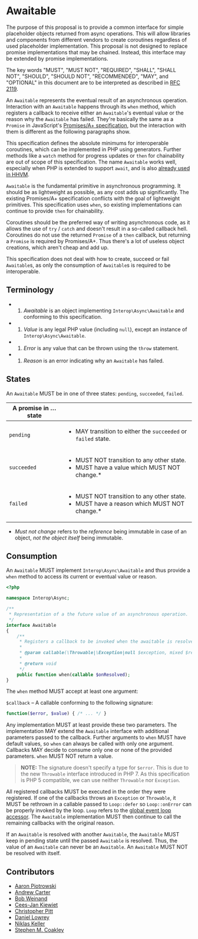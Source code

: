 # Awaitable

The purpose of this proposal is to provide a common interface for simple placeholder objects returned from async operations. This will allow libraries and components from different vendors to create coroutines regardless of used placeholder implementation. This proposal is not designed to replace promise implementations that may be chained. Instead, this interface may be extended by promise implementations.

The key words "MUST", "MUST NOT", "REQUIRED", "SHALL", "SHALL NOT", "SHOULD",
"SHOULD NOT", "RECOMMENDED", "MAY", and "OPTIONAL" in this document are to be
interpreted as described in [RFC 2119][].

An `Awaitable` represents the eventual result of an asynchronous operation. Interaction with an `Awaitable` happens through its `when` method, which registers a callback to receive either an `Awaitable`'s eventual value or the reason why the `Awaitable` has failed. They're basically the same as a `Promise` in JavaScript's [Promises/A+ specification]([Promises/A+](https://promisesaplus.com/)), but the interaction with them is different as the following paragraphs show.

This specification defines the absolute minimums for interoperable coroutines, which can be implemented in PHP using generators. Further methods like a `watch` method for progress updates or `then` for chainability are out of scope of this specification. The name `Awaitable` works well, especially when PHP is extended to support `await`, and is also [already used in HHVM](https://docs.hhvm.com/hack/reference/interface/HH.Awaitable/).

`Awaitable` is the fundamental primitive in asynchronous programming. It should be as lightweight as possible, as any cost adds up significantly. The existing Promises/A+ specification conflicts with the goal of lightweight primitives. This specification uses `when`, so existing implementations can continue to provide `then` for chainability.

Coroutines should be the preferred way of writing asynchronous code, as it allows the use of `try` / `catch` and doesn't result in a so-called callback hell. Coroutines do not use the returned `Promise` of a `then` callback, but returning a `Promise` is required by Promises/A+. Thus there's a lot of useless object creations, which aren't cheap and add up.

This specification does not deal with how to create, succeed or fail `Awaitable`s, as only the consumption of `Awaitable`s is required to be interoperable.

## Terminology

- 1. _Awaitable_ is an object implementing `Interop\Async\Awaitable` and conforming to this specification.
- 1. _Value_ is any legal PHP value (including `null`), except an instance of `Interop\Async\Awaitable`.
- 1. _Error_ is any value that can be thrown using the `throw` statement.
- 1. _Reason_ is an error indicating why an `Awaitable` has failed.

## States

An `Awaitable` MUST be in one of three states: `pending`, `succeeded`, `failed`.

| A promise in … state | &nbsp; |
|----------------------|--------|
|`pending`  | <ul><li>MAY transition to either the `succeeded` or `failed` state.</li></ul>                                |
|`succeeded`| <ul><li>MUST NOT transition to any other state.</li><li>MUST have a value which MUST NOT change.*</li></ul>  |
|`failed`   | <ul><li>MUST NOT transition to any other state.</li><li>MUST have a reason which MUST NOT change.*</li></ul> |

* _Must not change_ refers to the _reference_ being immutable in case of an object, _not the object itself_ being immutable.

## Consumption

An `Awaitable` MUST implement `Interop\Async\Awaitable` and thus provide a `when` method to access its current or eventual value or reason.

```php
<?php

namespace Interop\Async;

/**
 * Representation of a the future value of an asynchronous operation.
 */
interface Awaitable
{
    /**
     * Registers a callback to be invoked when the awaitable is resolved.
     *
     * @param callable(\Throwable|\Exception|null $exception, mixed $result) $onResolved
     *
     * @return void
     */
    public function when(callable $onResolved);
}
```

The `when` method MUST accept at least one argument:

`$callback` – A callable conforming to the following signature:

```php
function($error, $value) { /* ... */ }
```

Any implementation MUST at least provide these two parameters. The implementation MAY extend the `Awaitable` interface with additional parameters passed to the callback. Further arguments to `when` MUST have default values, so `when` can always be called with only one argument. Callbacks MAY decide to consume only one or none of the provided parameters. `when` MUST NOT return a value.

> **NOTE:** The signature doesn't specify a type for `$error`. This is due to the new `Throwable` interface introduced in PHP 7. As this specification is PHP 5 compatible, we can use neither `Throwable` nor `Exception`.

All registered callbacks MUST be executed in the order they were registered. If one of the callbacks throws an `Exception` or `Throwable`, it MUST be rethrown in a callable passed to `Loop::defer` so `Loop::onError` can be properly invoked by the loop. `Loop` refers to the [global event loop accessor](https://github.com/async-interop/event-loop/blob/master/src/Loop.php). The `Awaitable` implementation MUST then continue to call the remaining callbacks with the original reason.

If an `Awaitable` is resolved with another `Awaitable`, the `Awaitable` MUST keep in pending state until the passed `Awaitable` is resolved. Thus, the value of an `Awaitable` can never be an `Awaitable`. An `Awaitable` MUST NOT be resolved with itself.

## Contributors

* [Aaron Piotrowski](https://github.com/trowski)
* [Andrew Carter](https://github.com/AndrewCarterUK)
* [Bob Weinand](https://github.com/bwoebi)
* [Cees-Jan Kiewiet](https://github.com/WyriHaximus)
* [Christopher Pitt](https://github.com/assertchris)
* [Daniel Lowrey](https://github.com/rdlowrey)
* [Niklas Keller](https://github.com/kelunik)
* [Stephen M. Coakley](https://github.com/coderstephen)

[RFC 2119]: http://tools.ietf.org/html/rfc2119
